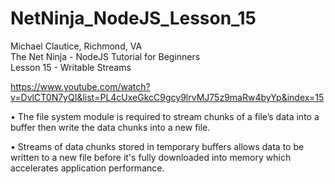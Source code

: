# NetNinja_NodeJS_Lesson_15
Michael Clautice, Richmond, VA<br>
The Net Ninja - NodeJS Tutorial for Beginners<br>
Lesson 15 - Writable Streams

https://www.youtube.com/watch?v=DvlCT0N7yQI&list=PL4cUxeGkcC9gcy9lrvMJ75z9maRw4byYp&index=15

• The file system module is required to stream chunks of a file’s data into a buffer then write the data chunks into a new file.

• Streams of data chunks stored in temporary buffers allows data to be written to a new file before it's fully downloaded into memory which accelerates application performance.
